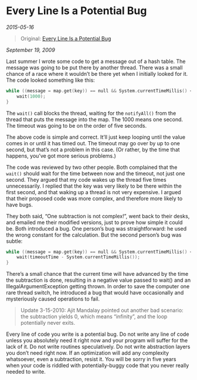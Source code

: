 Every Line Is a Potential Bug
=====================
*2015-05-16*

> Original: [Every Line Is a Potential Bug](http://www.teamten.com/lawrence/writings/every_line_is_a_potential_bug.html)

*September 19, 2009*

Last summer I wrote some code to get a message out of a hash table. The message was going to be put there by another thread. There was a small chance of a race where it wouldn’t be there yet when I initially looked for it. The code looked something like this:

``` c
while ((message = map.get(key)) == null && System.currentTimeMillis() < timeoutTime) {
    wait(1000);
}
```

The `wait()` call blocks the thread, waiting for the `notifyAll()` from the thread that puts the message into the map. The 1000 means one second. The timeout was going to be on the order of five seconds.

The above code is simple and correct. It’ll just keep looping until the value comes in or until it has timed out. The timeout may go over by up to one second, but that’s not a problem in this case. (Or rather, by the time that happens, you’ve got more serious problems.)

The code was reviewed by two other people. Both complained that the `wait()` should wait for the time between now and the timeout, not just one second. They argued that my code wakes up the thread five times unnecessarily. I replied that the key was very likely to be there within the first second, and that waking up a thread is not very expensive. I argued that their proposed code was more complex, and therefore more likely to have bugs.

They both said, “One subtraction is not complex!”, went back to their desks, and emailed me their modified versions, just to prove how simple it could be. Both introduced a bug. One person’s bug was straightforward: he used the wrong constant for the calculation. But the second person’s bug was subtle:

``` c
while ((message = map.get(key)) == null && System.currentTimeMillis() < timeoutTime) {
    wait(timeoutTime - System.currentTimeMillis());
}
```

There’s a small chance that the current time will have advanced by the time the subtraction is done, resulting in a negative value passed to wait() and an IllegalArgumentException getting thrown. In order to save the computer one rare thread switch, he introduced a bug that would have occasionally and mysteriously caused operations to fail.

> Update 3-15-2010: Ajit Mandalay pointed out another bad scenario: the subtraction yields 0, which means “infinity”, and the loop potentially never exits.

Every line of code you write is a potential bug. Do not write any line of code unless you absolutely need it right now and your program will suffer for the lack of it. Do not write routines speculatively. Do not write abstraction layers you don’t need right now. If an optimization will add any complexity whatsoever, even a subtraction, resist it. You will be sorry in five years when your code is riddled with potentially-buggy code that you never really needed to write.




